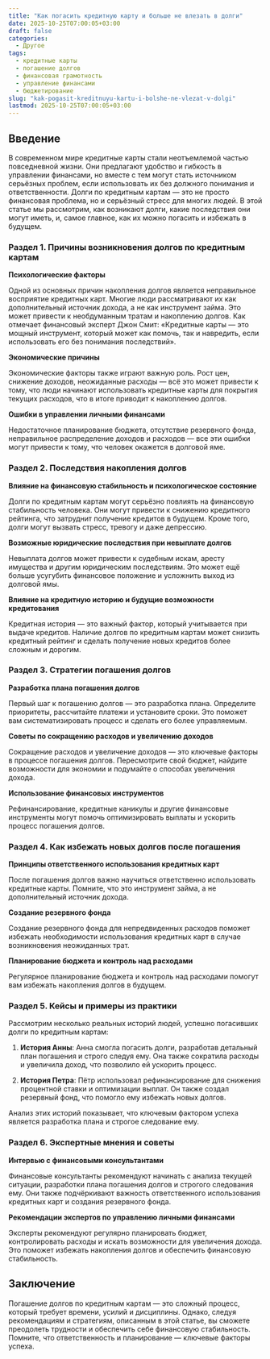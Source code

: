 ```yaml
---
title: "Как погасить кредитную карту и больше не влезать в долги"
date: 2025-10-25T07:00:05+03:00
draft: false
categories:
  - Другое
tags:
  - кредитные карты
  - погашение долгов
  - финансовая грамотность
  - управление финансами
  - бюджетирование
slug: "kak-pogasit-kreditnuyu-kartu-i-bolshe-ne-vlezat-v-dolgi"
lastmod: 2025-10-25T07:00:05+03:00
---
```


## Введение

В современном мире кредитные карты стали неотъемлемой частью повседневной жизни. Они предлагают удобство и гибкость в управлении финансами, но вместе с тем могут стать источником серьёзных проблем, если использовать их без должного понимания и ответственности. Долги по кредитным картам — это не просто финансовая проблема, но и серьёзный стресс для многих людей. В этой статье мы рассмотрим, как возникают долги, какие последствия они могут иметь, и, самое главное, как их можно погасить и избежать в будущем.

### Раздел 1. Причины возникновения долгов по кредитным картам

**Психологические факторы**

Одной из основных причин накопления долгов является неправильное восприятие кредитных карт. Многие люди рассматривают их как дополнительный источник дохода, а не как инструмент займа. Это может привести к необдуманным тратам и накоплению долгов. Как отмечает финансовый эксперт Джон Смит: «Кредитные карты — это мощный инструмент, который может как помочь, так и навредить, если использовать его без понимания последствий».

**Экономические причины**

Экономические факторы также играют важную роль. Рост цен, снижение доходов, неожиданные расходы — всё это может привести к тому, что люди начинают использовать кредитные карты для покрытия текущих расходов, что в итоге приводит к накоплению долгов.

**Ошибки в управлении личными финансами**

Недостаточное планирование бюджета, отсутствие резервного фонда, неправильное распределение доходов и расходов — все эти ошибки могут привести к тому, что человек окажется в долговой яме.

### Раздел 2. Последствия накопления долгов

**Влияние на финансовую стабильность и психологическое состояние**

Долги по кредитным картам могут серьёзно повлиять на финансовую стабильность человека. Они могут привести к снижению кредитного рейтинга, что затруднит получение кредитов в будущем. Кроме того, долги могут вызвать стресс, тревогу и даже депрессию.

**Возможные юридические последствия при невыплате долгов**

Невыплата долгов может привести к судебным искам, аресту имущества и другим юридическим последствиям. Это может ещё больше усугубить финансовое положение и усложнить выход из долговой ямы.

**Влияние на кредитную историю и будущие возможности кредитования**

Кредитная история — это важный фактор, который учитывается при выдаче кредитов. Наличие долгов по кредитным картам может снизить кредитный рейтинг и сделать получение новых кредитов более сложным и дорогим.

### Раздел 3. Стратегии погашения долгов

**Разработка плана погашения долгов**

Первый шаг к погашению долгов — это разработка плана. Определите приоритеты, рассчитайте платежи и установите сроки. Это поможет вам систематизировать процесс и сделать его более управляемым.

**Советы по сокращению расходов и увеличению доходов**

Сокращение расходов и увеличение доходов — это ключевые факторы в процессе погашения долгов. Пересмотрите свой бюджет, найдите возможности для экономии и подумайте о способах увеличения дохода.

**Использование финансовых инструментов**

Рефинансирование, кредитные каникулы и другие финансовые инструменты могут помочь оптимизировать выплаты и ускорить процесс погашения долгов.

### Раздел 4. Как избежать новых долгов после погашения

**Принципы ответственного использования кредитных карт**

После погашения долгов важно научиться ответственно использовать кредитные карты. Помните, что это инструмент займа, а не дополнительный источник дохода.

**Создание резервного фонда**

Создание резервного фонда для непредвиденных расходов поможет избежать необходимости использования кредитных карт в случае возникновения неожиданных трат.

**Планирование бюджета и контроль над расходами**

Регулярное планирование бюджета и контроль над расходами помогут вам избежать накопления долгов в будущем.

### Раздел 5. Кейсы и примеры из практики

Рассмотрим несколько реальных историй людей, успешно погасивших долги по кредитным картам:

1. **История Анны**: Анна смогла погасить долги, разработав детальный план погашения и строго следуя ему. Она также сократила расходы и увеличила доход, что позволило ей ускорить процесс.

2. **История Петра**: Пётр использовал рефинансирование для снижения процентной ставки и оптимизации выплат. Он также создал резервный фонд, что помогло ему избежать новых долгов.

Анализ этих историй показывает, что ключевым фактором успеха является разработка плана и строгое следование ему.

### Раздел 6. Экспертные мнения и советы

**Интервью с финансовыми консультантами**

Финансовые консультанты рекомендуют начинать с анализа текущей ситуации, разработки плана погашения долгов и строгого следования ему. Они также подчёркивают важность ответственного использования кредитных карт и создания резервного фонда.

**Рекомендации экспертов по управлению личными финансами**

Эксперты рекомендуют регулярно планировать бюджет, контролировать расходы и искать возможности для увеличения дохода. Это поможет избежать накопления долгов и обеспечить финансовую стабильность.

## Заключение

Погашение долгов по кредитным картам — это сложный процесс, который требует времени, усилий и дисциплины. Однако, следуя рекомендациям и стратегиям, описанным в этой статье, вы сможете преодолеть трудности и обеспечить себе финансовую стабильность. Помните, что ответственность и планирование — ключевые факторы успеха.

